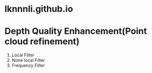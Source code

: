 # lknnnli.github.io
# Depth Quality Enhancement(Point cloud refinement)

1. Local Filter
2. None local Filter
3. Frequency Filter
